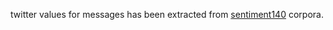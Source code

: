twitter values for messages has been extracted from [sentiment140](http://sentiment140.com/) corpora.
